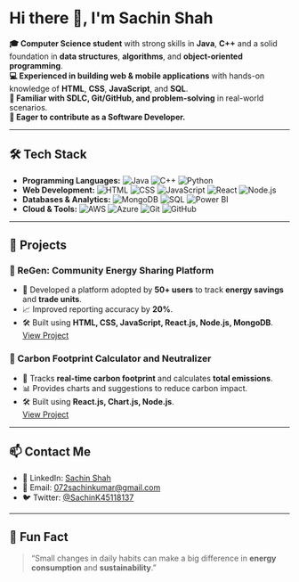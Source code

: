 

<!-- Header Section -->
# Hi there 👋, I'm Sachin Shah


**🎓 Computer Science student** with strong skills in **Java**, **C++** and a solid foundation in **data structures**, **algorithms**, and **object-oriented programming**.  
**💻 Experienced in building web & mobile applications** with hands-on knowledge of **HTML**, **CSS**, **JavaScript**, and **SQL**.  
**🔧 Familiar with SDLC, Git/GitHub, and problem-solving** in real-world scenarios.  
**🚀 Eager to contribute as a Software Developer.**

---

## 🛠️ Tech Stack

- **Programming Languages:** ![Java](https://img.shields.io/badge/Java-007396?style=for-the-badge&logo=java&logoColor=white) ![C++](https://img.shields.io/badge/C++-00599C?style=for-the-badge&logo=c%2B%2B&logoColor=white) ![Python](https://img.shields.io/badge/Python-3776AB?style=for-the-badge&logo=python&logoColor=white)
- **Web Development:** ![HTML](https://img.shields.io/badge/HTML5-E34F26?style=for-the-badge&logo=html5&logoColor=white) ![CSS](https://img.shields.io/badge/CSS3-1572B6?style=for-the-badge&logo=css3&logoColor=white) ![JavaScript](https://img.shields.io/badge/JavaScript-F7DF1E?style=for-the-badge&logo=javascript&logoColor=black) ![React](https://img.shields.io/badge/React-61DAFB?style=for-the-badge&logo=react&logoColor=black) ![Node.js](https://img.shields.io/badge/Node.js-339933?style=for-the-badge&logo=nodedotjs&logoColor=white)
- **Databases & Analytics:** ![MongoDB](https://img.shields.io/badge/MongoDB-47A248?style=for-the-badge&logo=mongodb&logoColor=white) ![SQL](https://img.shields.io/badge/SQL-00758F?style=for-the-badge&logo=sql&logoColor=white) ![Power BI](https://img.shields.io/badge/Power%20BI-F2C811?style=for-the-badge&logo=power-bi&logoColor=black)
- **Cloud & Tools:** ![AWS](https://img.shields.io/badge/AWS-232F3E?style=for-the-badge&logo=amazon-aws&logoColor=white) ![Azure](https://img.shields.io/badge/Microsoft_Azure-0089D6?style=for-the-badge&logo=microsoft-azure&logoColor=white) ![Git](https://img.shields.io/badge/Git-F05032?style=for-the-badge&logo=git&logoColor=white) ![GitHub](https://img.shields.io/badge/GitHub-181717?style=for-the-badge&logo=github&logoColor=white)

---

## 🚀 Projects

### 🔹 ReGen: Community Energy Sharing Platform
- 🌟 Developed a platform adopted by **50+ users** to track **energy savings** and **trade units**.
- 📈 Improved reporting accuracy by **20%**.
- 🛠️ Built using **HTML, CSS, JavaScript, React.js, Node.js, MongoDB**.  
[View Project](https://github.com/sachin11063/ReGen.git)

### 🔹 Carbon Footprint Calculator and Neutralizer
- 🌱 Tracks **real-time carbon footprint** and calculates **total emissions**.
- 📊 Provides charts and suggestions to reduce carbon impact.
- 🛠️ Built using **React.js, Chart.js, Node.js**.  
[View Project](https://github.com/sachin11063/Carbon-Footprint-Calculator-and-Neutralizer.git)

---

## 📫 Contact Me
- 🔗 LinkedIn: [Sachin Shah](https://www.linkedin.com/in/sachin-kumar-663690263/)
- 📧 Email: 072sachinkumar@gmail.com
- 🐦 Twitter: [@SachinK45118137](https://x.com/SachinK45118137)

---

## 🌱 Fun Fact
> “Small changes in daily habits can make a big difference in **energy consumption** and **sustainability**.”

